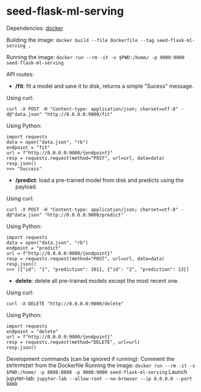 # seed-flask-ml-serving

Dependencies: [docker](https://www.docker.com/)

Building the image: `docker build --file Dockerfile --tag seed-flask-ml-serving .`

Running the image: `docker run --rm -it -v $PWD:/home/ -p 9000:9000 seed-flask-ml-serving`


API routes:

- **/fit**: fit a model and save it to disk, returns a simple "Sucess" message.

Using curl:

```
curl -X POST -H "Content-type: application/json; charset=utf-8" -d@"data.json" "http://0.0.0.0:9000/fit"
```

Using Python:

```
import requests
data = open("data.json", "rb")
endpoint = "fit"
url = f"http://0.0.0.0:9000/{endpoint}"
resp = requests.request(method="POST", url=url, data=data)
resp.json()
>>> "Success"
```

- **/predict**: load a pre-trained model from disk and predicts using the payload.

Using curl:

```
curl -X POST -H "Content-type: application/json; charset=utf-8" -d@"data.json" "http://0.0.0.0:9000/predict"
```

Using Python:

```
import requests
data = open("data.json", "rb")
endpoint = "predict"
url = f"http://0.0.0.0:9000/{endpoint}"
resp = requests.request(method="POST", url=url, data=data)
resp.json()
>>> [{"id": "1", "prediction": 101}, {"id": "2", "prediction": 13}]
```

- **delete**: delete all pre-trained models except the most recent one.

Using curl:

```
curl -X DELETE "http://0.0.0.0:9000/delete"
```

Using Python:

```
import requests
endpoint = "delete"
url = f"http://0.0.0.0:9000/{endpoint}"
resp = requests.request(method="DELETE", url=url)
resp.json()
``` 

Development commands (can be ignored if running):
Comment the `ENTRYPOINT` from the Dockerfile
Running the image: `docker run --rm -it -v $PWD:/home/ -p 8888:8888 -p 9000:9000 seed-flask-ml-serving`
Launch jupyter-lab: `jupyter-lab --allow-root --no-browser --ip 0.0.0.0 --port 8888`
